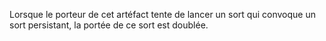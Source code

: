 Lorsque le porteur de cet artéfact tente de lancer un sort qui convoque un sort persistant, la portée de ce sort est doublée.